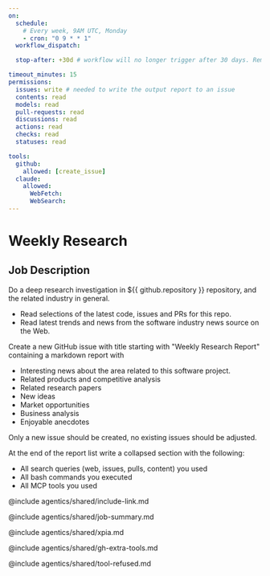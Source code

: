 ```yaml
---
on:
  schedule:
    # Every week, 9AM UTC, Monday
    - cron: "0 9 * * 1"
  workflow_dispatch:

  stop-after: +30d # workflow will no longer trigger after 30 days. Remove this and recompile to run indefinitely

timeout_minutes: 15
permissions:
  issues: write # needed to write the output report to an issue
  contents: read
  models: read
  pull-requests: read
  discussions: read
  actions: read
  checks: read
  statuses: read

tools:
  github:
    allowed: [create_issue]
  claude:
    allowed:
      WebFetch:
      WebSearch:
---
```


# Weekly Research

## Job Description

Do a deep research investigation in ${{ github.repository }} repository, and the related industry in general.

- Read selections of the latest code, issues and PRs for this repo.
- Read latest trends and news from the software industry news source on the Web.

Create a new GitHub issue with title starting with "Weekly Research Report" containing a markdown report with

- Interesting news about the area related to this software project.
- Related products and competitive analysis
- Related research papers
- New ideas
- Market opportunities
- Business analysis
- Enjoyable anecdotes

Only a new issue should be created, no existing issues should be adjusted.

At the end of the report list write a collapsed section with the following:
- All search queries (web, issues, pulls, content) you used
- All bash commands you executed
- All MCP tools you used

@include agentics/shared/include-link.md

@include agentics/shared/job-summary.md

@include agentics/shared/xpia.md

@include agentics/shared/gh-extra-tools.md

@include agentics/shared/tool-refused.md
